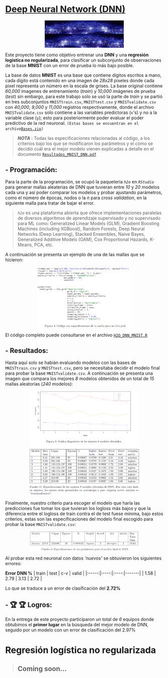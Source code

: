 # [Deep Neural Network (DNN)](https://github.com/MMiranda777/Machine-Learning/tree/main/Deep%20Neural%20Network%20(DNN))

<img src="Media/dnn.jpg" width="50%" style="display: block; margin: auto;" /><img src="Media/dnn (2).jpg" width="50%" style="display: block; margin: auto;" />

Este proyecto tiene como objetivo entrenar una **DNN** y una **regresión logística no regularizada**, para clasificar un subconjunto de observaciones de la base **MNIST** con un error de prueba lo más bajo posible.

La base de datos **MNIST** es una base que contiene dígitos escritos a mano, cada dígito está contenido en una imagen de _28x28_ pixeles donde cada pixel representa un número en la escala de grises. La base original contiene _60,000_ imagenes de entrenamiento (_train_) y _10,000_ imágenes de prueba (*test*) sin embargo, para este trabajo solo se usó la parte de _train_ y se partió en tres subconjuntos `MNISTtrain.csv`, `MNISTtest.csv` y `MNISTvalidate.csv` con _40,000_, _9,000_ y _11,000_ registros respectivamente, donde el archivo `MNISTvalidate.csv` solo contiene a las variables predictoras (`x`'s) y no a la variable clase (`y`); esto para posteriormente poder evaluar el poder predictivo de la red neuronal. `(Estas bases se encuentran en el archivo`[`Bases.zip`](https://github.com/MMiranda777/Machine-Learning/blob/main/Deep%20Neural%20Network%20(DNN)/Bases.zip)`)`

> _**NOTA**_ : Todas las especificaciones relacionadas al código, a los criterios bajo los que se modificaron los parámetros y el cómo se decidió cuál era el mejor modelo vienen explicadas a detalle en el documento [`Resultados_MNIST_DNN.pdf`](https://github.com/MMiranda777/Machine-Learning/blob/main/Deep%20Neural%20Network%20(DNN)/Resultados_MNIST_DNN.pdf)

## - Programación:

Para la parte de la programación, se ocupó la paqueteria _`h2o`_ en _`RStudio`_ para generar mallas aleaterias de DNN que tuvieran entre _10_ y _20_ modelos cada una y así poder comparar los modelos y probar ajustando parámetros, como el número de épocas, nodos o la _n_ para _cross validation_, en la siguiente malla para tratar de bajar el error.

>_`h2o`_ es una plataforma abierta que ofrece implementaciones paralelas de diversos algoritmos de aprendizaje supervisado y no supervisado para ML como: Generalized Linear Models (GLM), Gradient Boosting Machines (including XGBoost), Random Forests, Deep Neural Networks (Deep Learning), Stacked Ensembles, Naive Bayes, Generalized Additive Models (GAM), Cox Proportional Hazards, K-Means, PCA, etc.

A continuación se presenta un ejemplo de una de las mallas que se hicieron:

<img src="Media/im2.png" width="60%" style="display: block; margin: auto;" />

El código completo puede consultarse en el archivo [`H2O_DNN_MNIST.R`](https://github.com/MMiranda777/Machine-Learning/blob/main/Deep%20Neural%20Network%20(DNN)/H2O_DNN_MNIST.R)

## - Resultados:

Hasta aquí solo se habián evaluando modelos con las bases de  `MNISTtrain.csv` y `MNISTtest.csv`, pero se necesitaba decidir el modelo final para probar la base  `MNISTvalidate.csv`. A continuación se presenta una imagen que compara los mejores _8_ modelos obtenidos de un total de _15_ mallas aleatorias (_240_ modelos):

<img src="Media/im1.png" width="70%" style="display: block; margin: auto;" />

Finalmente, nuestro criterio para escoger el modelo que haría las predicciones fue tomar los que tuvieran los logloss más bajos y que la diferencia entre el logloss de train contra el de test fuese mínima, bajo estos criterios, estas son las especificaciones del modelo final escogido para probar la base `MNISTvalidate.csv`:

<img src="Media/im3.png" width="70%" style="display: block; margin: auto;" />

Al probar esta red neuronal con datos _'nuevos'_ se obtuvieron los siguientes errores:

**Error DNN %**
| train | test |  c-v | valid |
|:-----:|:----:|:----:|-------|
| 1.58  | 2.79 | 3.13 | 2.72  |

Lo que se traduce a un error de clasificación del **2.72%**

## - :trophy: :trophy: Logros: 

En la entrega de este proyecto participaron un total de _6_ equipos donde obtubimos el **primer lugar** en la búsqueda del mejor modelo de DNN, seguido por un modelo con un error de clasificación del 2.97%

# Regresión logística no regularizada 

> Coming soon...
> ----
